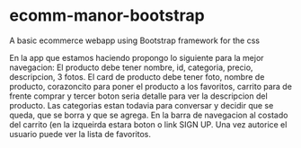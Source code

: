 # ecomm-manor-bootstrap
A basic ecommerce webapp using Bootstrap framework for the css

En la app que estamos haciendo propongo lo siguiente para la mejor navegacion: 
El producto debe tener nombre, id, categoria, precio, descripcion, 3 fotos. 
El card de producto debe tener foto, nombre de producto, corazoncito para poner el producto a los favoritos, carrito para de frente comprar y tercer boton seria detalle para ver la descripcion del producto. 
Las categorias estan todavia para conversar y decidir que se queda, que se borra y que se agrega. 
En la barra de navegacion al costado del carrito (en la izqueirda estara boton o link SIGN UP. Una vez autorice el usuario puede ver la lista de favoritos. 
